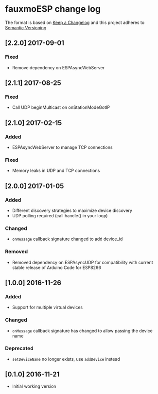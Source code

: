 # fauxmoESP change log

The format is based on [Keep a Changelog](http://keepachangelog.com/)
and this project adheres to [Semantic Versioning](http://semver.org/).

## [2.2.0] 2017-09-01
### Fixed
- Remove dependency on ESPAsyncWebServer

## [2.1.1] 2017-08-25
### Fixed
- Call UDP beginMulticast on onStationModeGotIP

## [2.1.0] 2017-02-15
### Added
- ESPAsyncWebServer to manage TCP connections

### Fixed
- Memory leaks in UDP and TCP connections

## [2.0.0] 2017-01-05
### Added
- Different discovery strategies to maximize device discovery
- UDP polling required (call handle() in your loop)

### Changed
- ```onMessage``` callback signature changed to add device_id

### Removed
- Removed dependency on ESPAsyncUDP for compatibility with current stable release of Arduino Code for ESP8266

## [1.0.0] 2016-11-26
### Added
- Support for multiple virtual devices

### Changed
- ```onMessage``` callback signature has changed to allow passing the device name

### Deprecated
- ```setDeviceName``` no longer exists, use ```addDevice``` instead

## [0.1.0] 2016-11-21
- Initial working version
